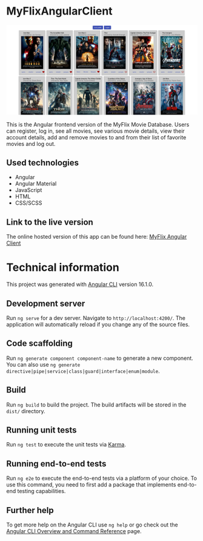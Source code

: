 # MyFlixAngularClient

![Screenshot](screenshot.png)

This is the Angular frontend version of the MyFlix Movie Database. Users can register, log in, see all movies, see various movie details, view their account details, add and remove movies to and from their list of favorite movies and log out.

## Used technologies

- Angular
- Angular Material
- JavaScript
- HTML
- CSS/SCSS

## Link to the live version

The online hosted version of this app can be found here: [MyFlix Angular Client](https://schlumen.github.io/myflix-angular-client)

# Technical information

This project was generated with [Angular CLI](https://github.com/angular/angular-cli) version 16.1.0.

## Development server

Run `ng serve` for a dev server. Navigate to `http://localhost:4200/`. The application will automatically reload if you change any of the source files.

## Code scaffolding

Run `ng generate component component-name` to generate a new component. You can also use `ng generate directive|pipe|service|class|guard|interface|enum|module`.

## Build

Run `ng build` to build the project. The build artifacts will be stored in the `dist/` directory.

## Running unit tests

Run `ng test` to execute the unit tests via [Karma](https://karma-runner.github.io).

## Running end-to-end tests

Run `ng e2e` to execute the end-to-end tests via a platform of your choice. To use this command, you need to first add a package that implements end-to-end testing capabilities.

## Further help

To get more help on the Angular CLI use `ng help` or go check out the [Angular CLI Overview and Command Reference](https://angular.io/cli) page.
